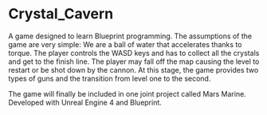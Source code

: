 # Crystal_Cavern

A game designed to learn Blueprint programming. The assumptions of the game are very simple:
We are a ball of water that accelerates thanks to torque. The player controls the WASD keys and has to collect all the crystals and get to the finish line.
The player may fall off the map causing the level to restart or be shot down by the cannon. At this stage, the game provides two types of guns and the transition from level one to the second.

The game will finally be included in one joint project called Mars Marine.
Developed with Unreal Engine 4 and Blueprint.
